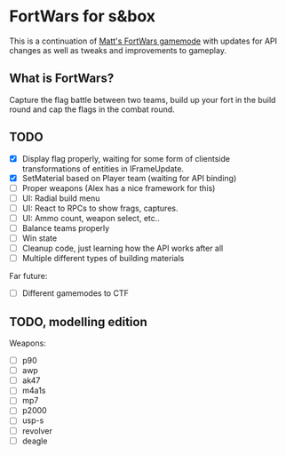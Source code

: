 # FortWars for s&box
 
This is a continuation of [Matt's FortWars gamemode](https://github.com/themasterminds/sbox-fortwars) with updates for API changes as well as tweaks and improvements to gameplay.

## What is FortWars?

Capture the flag battle between two teams, build up your fort in the build round and cap the flags in the combat round.

## TODO

* [X] Display flag properly, waiting for some form of clientside transformations of entities in IFrameUpdate.
* [X] SetMaterial based on Player team (waiting for API binding)
* [ ] Proper weapons (Alex has a nice framework for this)
* [ ] UI: Radial build menu
* [ ] UI: React to RPCs to show frags, captures.
* [ ] UI: Ammo count, weapon select, etc..
* [ ] Balance teams properly
* [ ] Win state
* [ ] Cleanup code, just learning how the API works after all
* [ ] Multiple different types of building materials

Far future:

* [ ] Different gamemodes to CTF

## TODO, modelling edition

Weapons:
* [ ] p90
* [ ] awp
* [ ] ak47
* [ ] m4a1s
* [ ] mp7
* [ ] p2000
* [ ] usp-s
* [ ] revolver
* [ ] deagle
